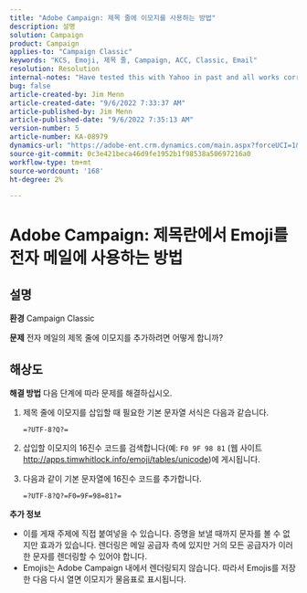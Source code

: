 ```yaml
---
title: "Adobe Campaign: 제목 줄에 이모지를 사용하는 방법"
description: 설명
solution: Campaign
product: Campaign
applies-to: "Campaign Classic"
keywords: "KCS, Emoji, 제목 줄, Campaign, ACC, Classic, Email"
resolution: Resolution
internal-notes: "Have tested this with Yahoo in past and all works correctly, but Microsoft Outlook only displays the encoding"
bug: false
article-created-by: Jim Menn
article-created-date: "9/6/2022 7:33:37 AM"
article-published-by: Jim Menn
article-published-date: "9/6/2022 7:35:13 AM"
version-number: 5
article-number: KA-08979
dynamics-url: "https://adobe-ent.crm.dynamics.com/main.aspx?forceUCI=1&pagetype=entityrecord&etn=knowledgearticle&id=dbbd8a36-b62d-ed11-9db1-0022480866ad"
source-git-commit: 0c3e421beca46d9fe1952b1f98538a50697216a0
workflow-type: tm+mt
source-wordcount: '168'
ht-degree: 2%

---
```


# Adobe Campaign: 제목란에서 Emoji를 전자 메일에 사용하는 방법

## 설명


<b>환경</b>
Campaign Classic

<b>문제</b>
전자 메일의 제목 줄에 이모지를 추가하려면 어떻게 합니까?




## 해상도


<b>해결 방법</b>
다음 단계에 따라 문제를 해결하십시오.

1. 제목 줄에 이모지를 삽입할 때 필요한 기본 문자열 서식은 다음과 같습니다.

   `=?UTF-8?Q?=`
2. 삽입할 이모지의 16진수 코드를 검색합니다(예: `F0 9F 98 81` (웹 사이트 http://apps.timwhitlock.info/emoji/tables/unicode)에 게시됩니다.
3. 다음과 같이 기본 문자열에 16진수 코드를 추가합니다.

   `=?UTF-8?Q?=F0=9F=98=81?=`


<b>추가 정보</b>

- 이를 게재 주제에 직접 붙여넣을 수 있습니다. 증명을 보낼 때까지 문자를 볼 수 없지만 효과가 있습니다. 렌더링은 메일 공급자 측에 있지만 거의 모든 공급자가 이러한 문자를 렌더링할 수 있어야 합니다.
- Emojis는 Adobe Campaign 내에서 렌더링되지 않습니다. 따라서 Emojis를 저장한 다음 다시 열면 이모지가 물음표로 표시됩니다.



